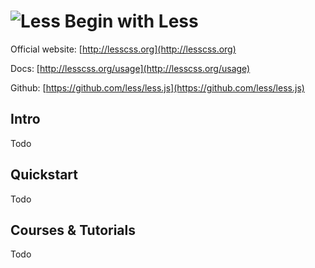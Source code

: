 # ![Less](https://rawgit.com/asankasri/begin-with-it-alpha/master/icons/less_128x128.png "Less") Begin with Less

Official website: [http://lesscss.org](http://lesscss.org)

Docs: [http://lesscss.org/usage](http://lesscss.org/usage)

Github: [https://github.com/less/less.js](https://github.com/less/less.js)

## Intro

Todo

## Quickstart

Todo

## Courses & Tutorials

Todo
